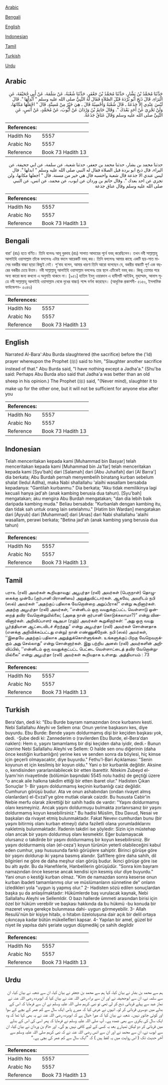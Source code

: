 [Arabic](#arabic)

[Bengali](#bengali)

[English](#english)

[Indonesian](#indonesian)

[Tamil](#tamil)

[Turkish](#turkish)

[Urdu](#urdu)

## Arabic


<div dir="rtl" lang="ar" style={{fontSize:'larger',backgroundColor:'#f8f9fa',padding:20}}>
حَدَّثَنَا مُحَمَّدُ بْنُ بَشَّارٍ، حَدَّثَنَا مُحَمَّدُ بْنُ جَعْفَرٍ، حَدَّثَنَا شُعْبَةُ، عَنْ سَلَمَةَ، عَنْ أَبِي جُحَيْفَةَ، عَنِ الْبَرَاءِ، قَالَ ذَبَحَ أَبُو بُرْدَةَ قَبْلَ الصَّلاَةِ فَقَالَ لَهُ النَّبِيُّ صلى الله عليه وسلم ‏"‏ أَبْدِلْهَا ‏"‏‏.‏ قَالَ لَيْسَ عِنْدِي إِلاَّ جَذَعَةٌ ـ قَالَ شُعْبَةُ وَأَحْسِبُهُ قَالَ ـ هِيَ خَيْرٌ مِنْ مُسِنَّةٍ‏.‏ قَالَ ‏"‏ اجْعَلْهَا مَكَانَهَا، وَلَنْ تَجْزِيَ عَنْ أَحَدٍ بَعْدَكَ ‏"‏‏.‏ وَقَالَ حَاتِمُ بْنُ وَرْدَانَ عَنْ أَيُّوبَ، عَنْ مُحَمَّدٍ، عَنْ أَنَسٍ، عَنِ النَّبِيِّ صلى الله عليه وسلم وَقَالَ عَنَاقٌ جَذَعَةٌ‏.‏
</div>
<div style={{backgroundColor:'#f8f9fa',padding:20, marginBottom: 10}}><table> <thead> <tr> <th>References:</th> <th></th> </tr> </thead> <tbody><tr><td>Hadith No</td><td>5557</td></tr><tr><td>Arabic No</td><td>5557</td></tr><tr><td>Reference</td><td>Book 73 Hadith 13</td></tr></tbody></table></div>


<div dir="rtl" lang="ar" style={{fontSize:'larger',backgroundColor:'#f8f9fa',padding:20}}>
حدثنا محمد بن بشار، حدثنا محمد بن جعفر، حدثنا شعبة، عن سلمة، عن ابي جحيفة، عن البراء، قال ذبح ابو بردة قبل الصلاة فقال له النبي صلى الله عليه وسلم " ابدلها ". قال ليس عندي الا جذعة قال شعبة واحسبه قال هي خير من مسنة. قال " اجعلها مكانها، ولن تجزي عن احد بعدك ". وقال حاتم بن وردان عن ايوب، عن محمد، عن انس، عن النبي صلى الله عليه وسلم وقال عناق جذعة
</div>
<div style={{backgroundColor:'#f8f9fa',padding:20, marginBottom: 10}}><table> <thead> <tr> <th>References:</th> <th></th> </tr> </thead> <tbody><tr><td>Hadith No</td><td>5557</td></tr><tr><td>Arabic No</td><td>5557</td></tr><tr><td>Reference</td><td>Book 73 Hadith 13</td></tr></tbody></table></div>

## Bengali


<div dir="ltr" lang="bn" style={{fontSize:'larger',backgroundColor:'#f8f9fa',padding:20}}>
বারা’ (রাঃ) হতে বর্ণিত। তিনি বলেনঃ আবূ বুরদাহ (রাঃ) সালাত আদায়ের পূর্বে যবহ্ করেছিলেন। তখন নবী সাল্লাল্লাহু আলাইহি ওয়াসাল্লাম তাঁকে বললেনঃ এটার বদলে আরেকটি যবহ্ কর। তিনি বললেনঃ আমার কাছে একটি ছয়-সাত মাসের বকরীর বাচ্চা ছাড়া কিছুই নেই। শু‘বাহ বলেন, আমার ধারণা তিনি আরো বলেছেন যে, বকরীর বাচ্চাটি পূর্ণ এক বছরের বকরীর চেয়ে উত্তম। নবী সাল্লাল্লাহু আলাইহি ওয়াসাল্লাম বললেনঃ তার স্থলে এটিকেই যবহ্ কর। কিন্তু তোমার পরে অন্য কারো জন্য কখনো এ অনুমতি থাকবে না। [৯৫১] হাতিম ইবনু ওয়ারদান এ হাদীসটি আইউব, মুহাম্মাদ, আনাস সূত্রে নবী সাল্লাল্লাহু আলাইহি ওয়াসাল্লাম থেকে দুধের বাচ্চা) শব্দে বর্ণনা করেছেন। (আধুনিক প্রকাশনী- ৫১৫০, ইসলামিক ফাউন্ডেশন- ৫০৪৬)
</div>
<div style={{backgroundColor:'#f8f9fa',padding:20, marginBottom: 10}}><table> <thead> <tr> <th>References:</th> <th></th> </tr> </thead> <tbody><tr><td>Hadith No</td><td>5557</td></tr><tr><td>Arabic No</td><td>5557</td></tr><tr><td>Reference</td><td>Book 73 Hadith 13</td></tr></tbody></table></div>

## English


<div dir="ltr" lang="en" style={{fontSize:'larger',backgroundColor:'#f8f9fa',padding:20}}>
Narrated Al-Bara':Abu Burda slaughtered (the sacrifice) before the ('Id) prayer whereupon the Prophet (ﷺ) said to him, "Slaughter another sacrifice instead of that." Abu Burda said, "I have nothing except a Jadha'a." (Shu'ba said: Perhaps Abu Burda also said that Jadha'a was better than an old sheep in his opinion.) The Prophet (ﷺ) said, "(Never mind), slaughter it to make up for the other one, but it will not be sufficient for anyone else after you
</div>
<div style={{backgroundColor:'#f8f9fa',padding:20, marginBottom: 10}}><table> <thead> <tr> <th>References:</th> <th></th> </tr> </thead> <tbody><tr><td>Hadith No</td><td>5557</td></tr><tr><td>Arabic No</td><td>5557</td></tr><tr><td>Reference</td><td>Book 73 Hadith 13</td></tr></tbody></table></div>

## Indonesian


<div dir="ltr" lang="id" style={{fontSize:'larger',backgroundColor:'#f8f9fa',padding:20}}>
Telah menceritakan kepada kami [Muhammad bin Basyar] telah menceritakan kepada kami [Muhammad bin Ja'far] telah menceritakan kepada kami [Syu'bah] dari [Salamah] dari [Abu Juhaifah] dari [Al Barra'] dia berkata; Abu Burdah pernah menyembelih binatang kurban sebelum shalat (Iedul Adlha), maka Nabi shallallahu 'alaihi wasallam bersabda kepadanya: "Gantilah kurbanmu." Dia berkata; "Aku tidak memilikinya lagi kecuali hanya jad'ah (anak kambing berusia dua tahun). [Syu'bah] mengatakan; aku mengira Abu Burdah mengatakan; "dan dia lebih baik daripada kambing muda." Beliau bersabda: "Kurbanlah dengan kambing itu, dan tidak sah untuk orang lain setelahmu." [Hatim bin Wardan] mengatakan dari [Ayyub] dari [Muhammad] dari [Anas] dari Nabi shallallahu 'alaihi wasallam, perawi berkata; "Betina jad'ah (anak kambing yang berusia dua tahun)
</div>
<div style={{backgroundColor:'#f8f9fa',padding:20, marginBottom: 10}}><table> <thead> <tr> <th>References:</th> <th></th> </tr> </thead> <tbody><tr><td>Hadith No</td><td>5557</td></tr><tr><td>Arabic No</td><td>5557</td></tr><tr><td>Reference</td><td>Book 73 Hadith 13</td></tr></tbody></table></div>

## Tamil


<div dir="ltr" lang="ta" style={{fontSize:'larger',backgroundColor:'#f8f9fa',padding:20}}>
பராஉ (ரலி) அவர்கள் கூறியதாவது: அபூபுர்தா (ரலி) அவர்கள் (பெருநாள்) தொழுகைக்கு முன்பே (குர்பானி பிராணியை) அறுத்துவிட்டார்கள். ஆகவே, அவரிடம் நபி (ஸல்) அவர்கள் ‘‘அதற்குப் பதிலாக வேறொன்றை அறுப்பீராக!” என்று கூறினார்கள். அதற்கு அபூபுர்தா (ரலி) அவர்கள், ‘‘என்னிடம் ஒரு வயதுக்குட்பட்ட வெள்ளாடு ஒன்றைத் தவிர வேறொன்றுமில்லை; (அதை நான் குர்பானி கொடுக்கலாமா?)” என்று வினவினார்கள். அறிவிப்பாளர் ஷுஅபா (ரஹ்) அவர்கள் கூறுகிறார்கள்: ‘‘அது ஒரு வயது பூர்த்தியான ஆட்டைவிடச் சிறந்தது” என்று அபூபுர்தா (ரலி) அவர்கள் சொன்னதாக (எனக்கு அறிவிக்கப்பட்டது என்று) நான் எண்ணுகிறேன். நபி (ஸல்) அவர்கள், ‘‘இதையே அதற்குப் பதிலாக அறுத்துக்கொள்ளுங்கள். உங்களுக்குப் பிறகு வேறெவருக்கும் அது செல்லாது” என்று சொன்னார்கள். இது பற்றிய அனஸ் (ரலி) அவர்களின் அறிவிப்பில், ‘‘என்னிடம் ஒரு வயதுக்குட்பட்ட பெட்டை வெள்ளாட்டைத் தவிர வேறொன்றுமில்லை” என்று அபூபுர்தா (ரலி) அவர்கள் கூறியதாக உள்ளது. அத்தியாயம் : 73
</div>
<div style={{backgroundColor:'#f8f9fa',padding:20, marginBottom: 10}}><table> <thead> <tr> <th>References:</th> <th></th> </tr> </thead> <tbody><tr><td>Hadith No</td><td>5557</td></tr><tr><td>Arabic No</td><td>5557</td></tr><tr><td>Reference</td><td>Book 73 Hadith 13</td></tr></tbody></table></div>

## Turkish


<div dir="ltr" lang="tr" style={{fontSize:'larger',backgroundColor:'#f8f9fa',padding:20}}>
Bera'dan, dedi ki: "Ebu Burde bayram namazından önce kurbanını kesti. Nebi Sallallahu Aleyhi ve Sellem ona: Onun yerine başkasını kes, diye buyurdu. Ebu Burde: Bende yaşını doldurmamış dişi bir keçiden başkası yok, dedi. -Şube dedi ki: Zannederim o (ravilerden Ebu Burde, el-Bera'dan naklen): Hem o, yaşını tamamlamış bir dişi keçiden daha iyidir, dedi.- Bunun üzerine Nebi Sallallahu Aleyhi ve Sellem: O halde sen onu diğerinin (daha önce kestiğin kurbanlığın) yerine kes ve senden sonra da böylesi, hiç kimse için geçerli olmayacaktır, diye buyurdu." Fethu'l-Bari Açıklaması: "Senin koyunun et için kesilmiş bir koyun oldu." Yani o bir kurbanlık değildir. Aksine o, kendisinden yararlanılabilecek bir etten ibarettir. Nitekim Zubeyd el-İyamı'nin rivayetinde (bölümün başındaki 5545 nolu hadis) de geçtiği üzere "o ancak aile halkına takdim ettiği bir etten ibaret olur." Hadisten Çıkan Sonuçlar 1- Bir yaşını doldurmamış keçinin kurbanlığı caiz değildir. Cumhurun görüşü budur. Ata ve onun ashabından (ondan rivayet almış olanlardan) el-Evza1'ye göre mutlak olarak caizdir. Bu hususta Cabir'in Nebie merfu olarak zikrettiği bir sahih hadis de vardır: "Yaşını doldurmamış olanı kesmeyiniz. Ancak yaşını doldurmuşu bulmakta zorlanırsanız bir yaşını doldurmamış koyun kesebilirsiniz." Bu hadisi Müslim, Ebu Davud, Nesai ve başkaları da rivayet etmiş bulunmaktadır. Fakat Nevevı cumhurdan bunu (bir yaşını bitirmiş olanı kurban etmeyi) daha faziletli olana yorumladıklarını nakletmiş bulunmaktadır. İfadenin takdiri ise şöyledir: Sizin için müstehap olan ancak bir yaşını doldurmuş olanı kesmektir. Eğer bulamayacak olursanız o takdirde bir yaşını doldurmamış bir koyun kesebilirsiniz. Bir yaşını doldurmamiş olan (el-ceza') koyun türünün yeterli olabileceğini kabul eden cumhur, yaşı hususunda farklı görüşlere sahiptir. Birinci görüşe göre bir yaşını doldurup iki yaşına basmış alandır. Şafi1lere göre daha sahih, dil bilginleri ne göre de daha meşhur olan görüş budur. İkinci görüşe göre ise bu altı aydır. Bu da Hanefılerle, Hanbelilerin görüşüdür. "Sonra kim bayram namazından önce keserse ancak kendisi için kesmiş olur diye buyurdu." Yani onun o kestiği kurban olmaz. "Kim de namazdan sonra keserse onun kurban ibadeti tamamlanmış olur ve müslümanların sünnetine de" onlann izledikleri yola "uygun iş yapmış olur." 2- Hadisten sözü edilen sonuçlardan başka şu da anlaşılmaktadır: Hükümlerde baş vurulacak kaynak, Nebi Sallallahu Aleyhi ve SellemIdir. O bazı hallerde ümmeti arasından birisi için özel bir hüküm verebilir ve başkası hakkında da bu hükmü -bu konuda bir mazeret veya gerekçe bulunmasa dahi- uygun görmeyebilir. 3- Allah Resulü'nün bir kişiye hitabı, o hitabın özeloluşuna dair açık bir delil ortaya çıkıncaya kadar bütün mükellefleri kapsar. 4- Yapılan bir amel, güzel bir niyet ile yapılsa dahi şeriate uygun düşmedikj çe sahih degildir
</div>
<div style={{backgroundColor:'#f8f9fa',padding:20, marginBottom: 10}}><table> <thead> <tr> <th>References:</th> <th></th> </tr> </thead> <tbody><tr><td>Hadith No</td><td>5557</td></tr><tr><td>Arabic No</td><td>5557</td></tr><tr><td>Reference</td><td>Book 73 Hadith 13</td></tr></tbody></table></div>

## Urdu


<div dir="rtl" lang="ur" style={{fontSize:'larger',backgroundColor:'#f8f9fa',padding:20}}>
ہم سے محمد بن بشار نے بیان کیا، کہا ہم سے محمد بن جعفر نے بیان کیا، ان سے شعبہ نے بیان کیا، ان سے سلمہ نے، ان سے ابوجحیفہ نے اور ان سے براء رضی اللہ عنہ نے بیان کیا کہ ابوبردہ رضی اللہ عنہ نے نماز عید سے پہلے قربانی ذبح کر لی تھی تو نبی کریم صلی اللہ علیہ وسلم نے ان سے فرمایا کہ اس کے بدلے میں دوسری قربانی کر لو۔ انہوں نے عرض کیا کہ میرے پاس ایک سال سے کم عمر کے بچے کے سوا اور کوئی جانور نہیں۔ شعبہ نے بیان کیا کہ میرا خیال ہے کہ ابوبردہ رضی اللہ عنہ نے یہ بھی کہا تھا کہ وہ ایک سال کی بکری سے بھی عمدہ ہے۔ آپ صلی اللہ علیہ وسلم نے فرمایا کہ پھر اسی کی اس کے بدلے میں قربانی کر دو لیکن تمہارے بعد یہ کسی کے لیے کافی نہیں ہو گی۔ اور حاتم بن وردان نے بیان کیا، ان سے ایوب نے، ان سے محمد نے اور ان سے انس رضی اللہ عنہ نے کہ نبی کریم صلی اللہ علیہ وسلم سے آخر حدیث تک ( اس روایت میں یہ لفظ ہیں ) کہ ”ایک سال سے کم عمر کی بچی ہے۔“
</div>
<div style={{backgroundColor:'#f8f9fa',padding:20, marginBottom: 10}}><table> <thead> <tr> <th>References:</th> <th></th> </tr> </thead> <tbody><tr><td>Hadith No</td><td>5557</td></tr><tr><td>Arabic No</td><td>5557</td></tr><tr><td>Reference</td><td>Book 73 Hadith 13</td></tr></tbody></table></div>